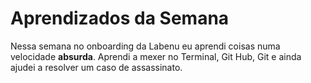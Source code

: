 # Aprendizados da Semana

Nessa semana no onboarding da Labenu eu aprendi coisas numa velocidade **absurda**. Aprendi a mexer no Terminal, Git Hub, Git e ainda ajudei a resolver um caso de assassinato.